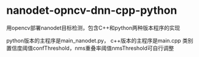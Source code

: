 # nanodet-opncv-dnn-cpp-python
用opencv部署nanodet目标检测，包含C++和python两种版本程序的实现

python版本的主程序是main_nanodet.py， c++版本的主程序是main.cpp
类别置信度阈值confThreshold，nms重叠率阈值nmsThreshold可自行调整
